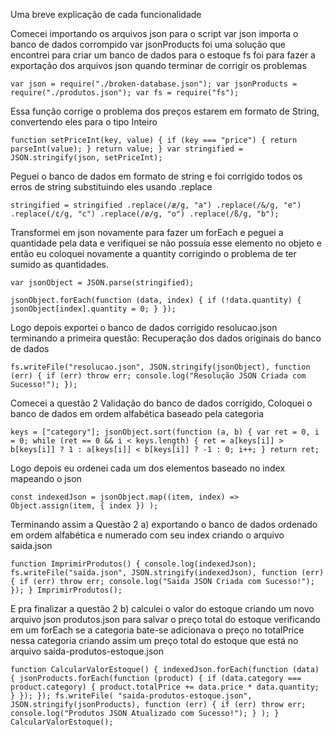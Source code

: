 Uma breve explicação de cada funcionalidade

Comecei importando os arquivos json para o script 
var json importa o banco de dados corrompido
var jsonProducts foi uma solução que encontrei para criar um banco de dados para o estoque
fs foi para fazer a exportação dos arquivos json quando terminar de corrigir os problemas

`var json = require("./broken-database.json");
var jsonProducts = require("./produtos.json");
var fs = require("fs");`


Essa função corrige o problema dos preços estarem em formato de String, convertendo eles para  o tipo Inteiro

`function setPriceInt(key, value) {
 if (key === "price") {
   return parseInt(value);
 }
 return value;
}
var stringified = JSON.stringify(json, setPriceInt);`



Peguei o banco de dados em formato de string e foi corrigido  todos os erros de string substituindo eles usando .replace

`stringified = stringified
 .replace(/æ/g, "a")
 .replace(/&/g, "e")
 .replace(/¢/g, "c")
 .replace(/ø/g, "o")
 .replace(/ß/g, "b");
 `

Transformei em json novamente para fazer um forEach e peguei a quantidade pela data e verifiquei se não possuía esse elemento no objeto e então eu coloquei  novamente a quantity corrigindo o problema de ter sumido as quantidades.

`var jsonObject = JSON.parse(stringified);`
 
`jsonObject.forEach(function (data, index) {
 if (!data.quantity) {
   jsonObject[index].quantity = 0;
 }
});`

Logo depois exportei o banco de dados corrigido  resolucao.json terminando a primeira questão: Recuperação dos dados originais do banco de dados 

 
`fs.writeFile("resolucao.json", JSON.stringify(jsonObject), function (err) {
 if (err) throw err;
 console.log("Resolução JSON Criada com Sucesso!");
});
`

Comecei a questão 2 Validação do banco de dados corrigido,
Coloquei o banco de dados em ordem alfabética baseado pela categoria

`keys = ["category"];
jsonObject.sort(function (a, b) {
 var ret = 0,
   i = 0;
 while (ret == 0 && i < keys.length) {
   ret = a[keys[i]] > b[keys[i]] ? 1 : a[keys[i]] < b[keys[i]] ? -1 : 0;
   i++;
 }
 return ret;`


Logo depois eu ordenei cada um dos elementos baseado no index mapeando o json

`const indexedJson = jsonObject.map((item, index) =>
 Object.assign(item, { index })
);`
 
Terminando assim a Questão 2 a) exportando o banco de dados ordenado em ordem alfabética e numerado com seu index criando o arquivo saida.json

`function ImprimirProdutos() {
 console.log(indexedJson);
 fs.writeFile("saida.json", JSON.stringify(indexedJson), function (err) {
   if (err) throw err;
   console.log("Saida JSON Criada com Sucesso!");
 });
}
ImprimirProdutos();`

E pra finalizar a questão 2 b) calculei o valor do estoque criando um novo arquivo json produtos.json para salvar o preço total do estoque verificando em um forEach se a categoria bate-se adicionava o preço no totalPrice nessa categoria criando assim um preço total do estoque que está no arquivo saida-produtos-estoque.json

`function CalcularValorEstoque() {
 indexedJson.forEach(function (data) {
   jsonProducts.forEach(function (product) {
     if (data.category === product.category) {
       product.totalPrice += data.price * data.quantity;
     }
   });
 });
 fs.writeFile(
   "saida-produtos-estoque.json",
   JSON.stringify(jsonProducts),
   function (err) {
     if (err) throw err;
     console.log("Produtos JSON Atualizado com Sucesso!");
   }
 );
}
CalcularValorEstoque();`
